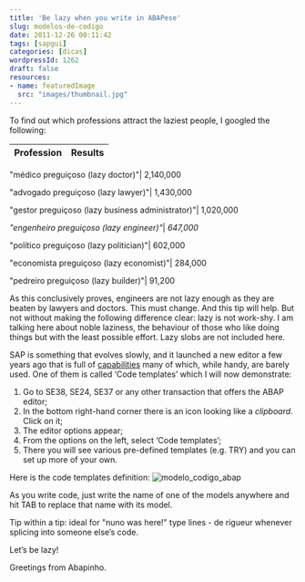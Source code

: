 ```yaml
---
title: 'Be lazy when you write in ABAPese'
slug: modelos-de-codigo
date: 2011-12-26 00:11:42
tags: [sapgui]
categories: [dicas]
wordpressId: 1262
draft: false
resources:
- name: featuredImage
  src: "images/thumbnail.jpg"
---
```

To find out which professions attract the laziest people, I googled the following:

Profession| Results
---|---

"médico preguiçoso (lazy doctor)"| 2,140,000

"advogado preguiçoso (lazy lawyer)"| 1,430,000

"gestor preguiçoso (lazy business administrator)"| 1,020,000

_"engenheiro preguiçoso (lazy engineer)"_|  _647,000_

"político preguiçoso (lazy politician)"| 602,000

"economista preguiçoso (lazy economist)"| 284,000

"pedreiro preguiçoso (lazy builder)"| 91,200

As this conclusively proves, engineers are not lazy enough as they are beaten by lawyers and doctors. This must change. And this tip will help. But not without making the following difference clear: lazy is not work-shy. I am talking here about noble laziness, the behaviour of those who like doing things but with the least possible effort. Lazy slobs are not included here.

SAP is something that evolves slowly, and it launched a new editor a few years ago that is full of [capabilities][1] many of which, while handy, are barely used. One of them is called ‘Code templates’ which I will now demonstrate:

<!--more-->

  1. Go to SE38, SE24, SE37 or any other transaction that offers the ABAP editor;
  2. In the bottom right-hand corner there is an icon looking like a _clipboard_. Click on it;
  3. The editor options appear;
  4. From the options on the left, select ‘Code templates’;
  5. There you will see various pre-defined templates (e.g. TRY) and you can set up more of your own.

Here is the code templates definition:
![][2]

As you write code, just write the name of one of the models anywhere and hit TAB to replace that name with its model.

Tip within a tip: ideal for "nuno was here!" type lines - de rigueur whenever splicing into someone else’s code.

Let’s be lazy!

Greetings from Abapinho.

   [1]: https://wiki.sdn.sap.com/wiki/display/ABAP/New+ABAP+Editor
   [2]: images/modelo_codigo_abap.png (modelo_codigo_abap)
